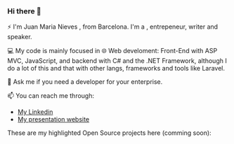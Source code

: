 ### Hi there 👋


⚡ I'm Juan Maria Nieves , from Barcelona. I'm a , entrepeneur, writer and speaker.

💻 My code is mainly focused in 🌐 Web develoment: Front-End with ASP MVC, JavaScript, and backend with C# and the .NET Framework, although I do a lot of this and that with other langs, frameworks and tools like Laravel. 

💬 Ask me if you need a developer for your enterprise. 

📫 You can reach me through:

- [My Linkedin](https://www.linkedin.com/in/juanmarianieves/)
- [My presentation website](https://www.juanmarianieves.com)


These are my highlighted Open Source projects here (comming soon):
